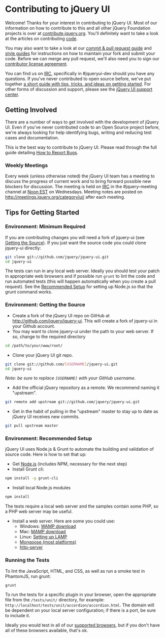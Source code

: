 # Contributing to jQuery UI

Welcome! Thanks for your interest in contributing to jQuery UI. Most of our information on how to contribute to this and all other jQuery Foundation projects is over at [contribute.jquery.org](http://contribute.jquery.org). You'll definitely want to take a look at the articles on contributing [code](http://contribute.jquery.org/code).

You may also want to take a look at our [commit & pull request guide](http://contribute.jquery.org/commits-and-pull-requests/) and [style guides](http://contribute.jquery.org/style-guide/) for instructions on how to maintain your fork and submit your code. Before we can merge any pull request, we'll also need you to sign our [contributor license agreement](http://contribute.jquery.org/cla).

You can find us on [IRC](http://irc.jquery.org), specifically in #jqueryui-dev should you have any questions. If you've never contributed to open source before, we've put together [a short guide with tips, tricks, and ideas on getting started](http://contribute.jquery.org/open-source/). For other forms of discussion and support, please see the [jQuery UI support center](http://jqueryui.com/support/).

## Getting Involved

There are a number of ways to get involved with the development of jQuery UI. Even if you've never contributed code to an Open Source project before, we're always looking for help identifying bugs, writing and reducing test cases and documentation.

This is the best way to contribute to jQuery UI. Please read through the full guide detailing [How to Report Bugs](http://contribute.jquery.org/bug-reports/).

### Weekly Meetings

Every week (unless otherwise noted) the jQuery UI team has a meeting to discuss the progress of current work and to bring forward possible new blockers for discussion. The meeting is held on [IRC](http://irc.jquery.org) in the #jquery-meeting channel at [Noon EST](http://www.timeanddate.com/worldclock/fixedtime.html?month=1&day=17&year=2011&hour=12&min=0&sec=0&p1=43) on Wednesdays. Meeting notes are posted on http://meetings.jquery.org/category/ui/ after each meeting.

## Tips for Getting Started

### Environment: Minimum Required

If you are contributing changes you will need a fork of jquery-ui (see [Getting the Source](#environment-getting-the-source)). If you just want the source code you could clone jquery-ui directly:

```bash
git clone git://github.com/jquery/jquery-ui.git
cd jquery-ui
```

The tests can run in any local web server. Ideally you should test your patch in appropriate web browsers and if possible run `grunt` to lint the code and run automated tests (this will happen automatically when you create a pull request). See the [Recommended Setup](#environment-recommended-setup) for setting up Node.js so that the grunt command works.

### Environment: Getting the Source

* Create a fork of the jQuery UI repo on GitHub at http://github.com/jquery/jquery-ui. This will create a fork of jquery-ui in your Github account.
* You may want to clone jquery-ui under the path to your web server. If so, change to the required directory

```bash
cd /path/to/your/www/root/
```

* Clone your jQuery UI git repo.

```bash
git clone git://github.com/[USERNAME]/jquery-ui.git
cd jquery-ui
```

*Note: be sure to replace `[USERNAME]` with your GitHub username.*

* Add the official jQuery repository as a remote. We recommend naming it "upstream".

```bash
git remote add upstream git://github.com/jquery/jquery-ui.git
```

* Get in the habit of pulling in the "upstream" master to stay up to date as jQuery UI receives new commits.

```bash
git pull upstream master
```

### Environment: Recommended Setup

jQuery UI uses Node.js & Grunt to automate the building and validation of source code. Here is how to set that up:

* Get [Node.js](http://nodejs.org/) (includes NPM, necessary for the next step)
* Install Grunt cli:

```bash
npm install -g grunt-cli
```

* Install local Node.js modules

```bash
npm install
```

The tests require a local web server and the samples contain some PHP, so a PHP web server may be useful.

* Install a web server. Here are some you could use:
  * Windows: [WAMP download](http://www.wampserver.com/en/)
  * Mac: [MAMP download](http://www.mamp.info/en/index.html)
  * Linux: [Setting up LAMP](https://www.linux.com/learn/tutorials/288158-easy-lamp-server-installation)
  * [Mongoose (most platforms)](http://code.google.com/p/mongoose/)
  * [http-server](https://www.npmjs.com/package/http-server)

### Running the Tests

To lint the JavaScript, HTML, and CSS, as well as run a smoke test in PhantomJS, run grunt:

```bash
grunt
```

To run the tests for a specific plugin in your browser, open the appropriate file from the `/tests/unit/` directory, for example: `http://localhost/tests/unit/accordion/accordion.html`. The domain will be dependent on your local server configuration; if there is a port, be sure to include it.

Ideally you would test in all of our [supported browsers](http://jqueryui.com/browser-support/), but if you don't have all of these browsers available, that's ok.
